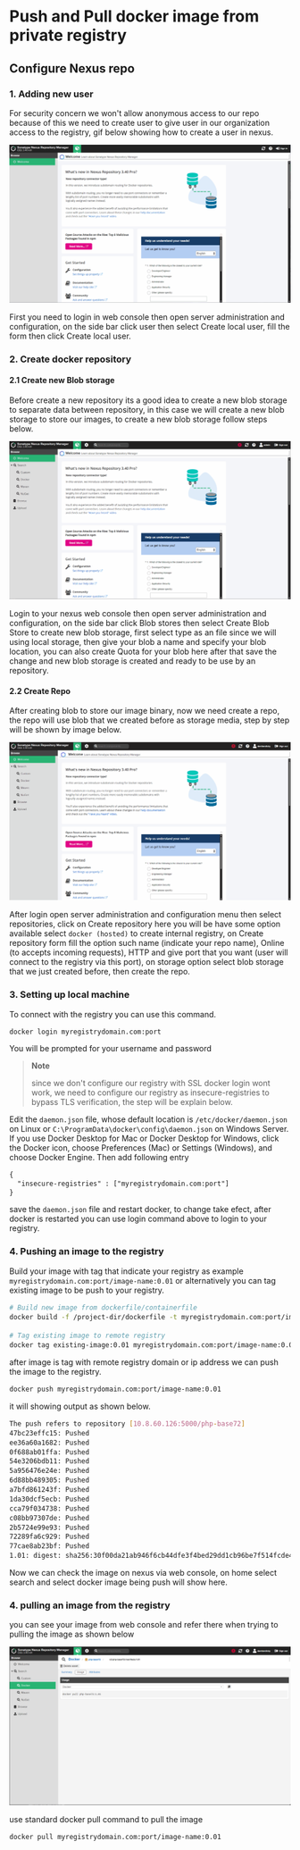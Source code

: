 # Push and Pull docker image from private registry

## Configure Nexus repo

### 1. Adding new user

For security concern we won't allow anonymous access to our repo because of this we need to create user to give user in our organization access to the registry, gif below showing how to create a user in nexus.

![create user](../../images/nexus-createuser.gif)

First you need to login in web console then open server administration and configuration, on the side bar click user then select Create local user, fill the form then click Create local user.

### 2. Create docker repository

#### 2.1 Create new Blob storage

Before create a new repository its a good idea to create a new blob storage to separate data between repository, in this case we will create a new blob storage to store our images, to create a new blob storage follow steps below.

![create blob](../../images/nexus-blob.gif)

Login to your nexus web console then open server administration and configuration, on the side bar click Blob stores then select Create Blob Store to create new blob storage, first select type as an file since we will using local storage, then give your blob a name and specify your blob location, you can also create Quota for your blob here after that save the change and new blob storage is created and ready to be use by an repository.

#### 2.2 Create Repo

After creating blob to store our image binary, now we need create a repo, the repo will use blob that we created before as storage media, step by step will be shown by image below.

![create repo](../../images/nexus-newrepo.gif)

After login open server administration and configuration menu then select repositories, click on Create repository here you will be have some option available select `docker (hosted)` to create internal registry, on Create repository form fill the option such name (indicate your repo name), Online (to accepts incoming requests), HTTP and give port that you want (user will connect to the registry via this port), on storage option select blob storage that we just created before, then create the repo.

### 3. Setting up local machine

To connect with the registry you can use this command.

```bash
docker login myregistrydomain.com:port
```

You will be prompted for your username and password

> **Note**
>
> since we don't configure our registry with SSL docker login wont work, we need to configure our registry as insecure-registries to bypass TLS verification, the step will be explain below.

Edit the `daemon.json` file, whose default location is `/etc/docker/daemon.json` on Linux or `C:\ProgramData\docker\config\daemon.json` on Windows Server. If you use Docker Desktop for Mac or Docker Desktop for Windows, click the Docker icon, choose Preferences (Mac) or Settings (Windows), and choose Docker Engine. Then add following entry

```config
{
  "insecure-registries" : ["myregistrydomain.com:port"]
}
```

save the `daemon.json` file and restart docker, to change take efect, after docker is restarted you can use login command above to login to your registry.

### 4. Pushing an image to the registry

Build your image  with tag that indicate your registry as example `myregistrydomain.com:port/image-name:0.01`
or alternatively you can tag existing image to be push to your registry.

```bash
# Build new image from dockerfile/containerfile
docker build -f /project-dir/dockerfile -t myregistrydomain.com:port/image-name:0.01 .

# Tag existing image to remote registry
docker tag existing-image:0.01 myregistrydomain.com:port/image-name:0.01
```

after image is tag with remote registry domain or ip address we can push the image to the registry.

```bash
docker push myregistrydomain.com:port/image-name:0.01
```

it will showing output as shown below.

```bash
The push refers to repository [10.8.60.126:5000/php-base72]
47bc23effc15: Pushed 
ee36a60a1682: Pushed 
0f688ab01ffa: Pushed 
54e3206bdb11: Pushed 
5a956476e24e: Pushed 
6d88bb489305: Pushed 
a7bfd861243f: Pushed 
1da30dcf5ecb: Pushed 
cca79f034738: Pushed 
c08bb97307de: Pushed 
2b5724e99e93: Pushed 
72289fa6c929: Pushed 
77cae8ab23bf: Pushed 
1.01: digest: sha256:30f00da21ab946f6cb44dfe3f4bed29dd1cb96be7f514fcde4810602418e47ae size: 3041
```

Now we can check the image on nexus via web console, on home select search and select docker image being push will show here.

### 4. pulling an image from the registry

you can see your image from web console and refer there when trying to pulling the image as shown below

![image registry](../../images/image-registry.png)

use standard docker pull command to pull the image

```bash
docker pull myregistrydomain.com:port/image-name:0.01
```
